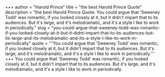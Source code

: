 +++
author = "Harold Prince"
title = "the best Harold Prince Quote"
description = "the best Harold Prince Quote: You could argue that 'Sweeney Todd' was romantic, if you looked closely at it, but it didn't impart that to its audiences. But it's large, and it's melodramatic, and it's a style I like to work in periodically."
slug = "you-could-argue-that-sweeney-todd-was-romantic-if-you-looked-closely-at-it-but-it-didnt-impart-that-to-its-audiences-but-its-large-and-its-melodramatic-and-its-a-style-i-like-to-work-in-periodically"
quote = '''You could argue that 'Sweeney Todd' was romantic, if you looked closely at it, but it didn't impart that to its audiences. But it's large, and it's melodramatic, and it's a style I like to work in periodically.'''
+++
You could argue that 'Sweeney Todd' was romantic, if you looked closely at it, but it didn't impart that to its audiences. But it's large, and it's melodramatic, and it's a style I like to work in periodically.
